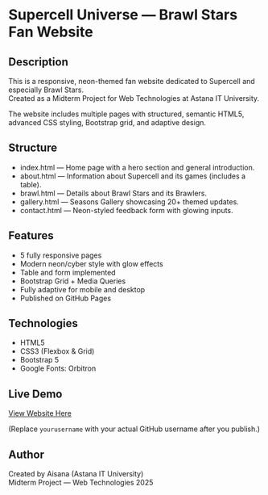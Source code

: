 # Supercell Universe — Brawl Stars Fan Website

## Description
This is a responsive, neon-themed fan website dedicated to Supercell and especially Brawl Stars.  
Created as a Midterm Project for Web Technologies at Astana IT University.

The website includes multiple pages with structured, semantic HTML5, advanced CSS styling, Bootstrap grid, and adaptive design.

## Structure
- index.html — Home page with a hero section and general introduction.  
- about.html — Information about Supercell and its games (includes a table).  
- brawl.html — Details about Brawl Stars and its Brawlers.  
- gallery.html — Seasons Gallery showcasing 20+ themed updates.  
- contact.html — Neon-styled feedback form with glowing inputs.

## Features
- 5 fully responsive pages  
- Modern neon/cyber style with glow effects  
- Table and form implemented  
- Bootstrap Grid + Media Queries  
- Fully adaptive for mobile and desktop  
- Published on GitHub Pages  

## Technologies
- HTML5  
- CSS3 (Flexbox & Grid)  
- Bootstrap 5  
- Google Fonts: Orbitron

## Live Demo
[View Website Here](https://aiisana.github.io/midterm/)

(Replace `yourusername` with your actual GitHub username after you publish.)

## Author
Created by Aisana (Astana IT University)  
Midterm Project — Web Technologies 2025
